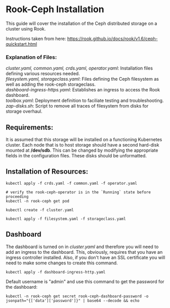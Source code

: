 # Rook-Ceph Installation

This guide will cover the installation of the Ceph distributed storage on a cluster using Rook. 

Instructions taken from here: https://rook.github.io/docs/rook/v1.6/ceph-quickstart.html

### Explanation of Files:
*cluster.yaml, common.yaml, crds.yaml, operator.yaml*: Installation files defining various resources needed.  
*filesystem.yaml, storageclass.yaml*: Files defining the Ceph filesystem as well as adding the rook-ceph storageclass.  
*dashboard-ingress-https.yaml*: Establishes an ingress to access the Rook dashboard.  
*toolbox.yaml*: Deployment definition to faciliate testing and troubleshooting.  
*zap-disks.sh*: Script to remove all traces of filesystem from disks for storage overhaul.  

## Requirements:

It is assumed that this storage will be installed on a functioning Kubernetes cluster. Each node that is to host storage should have a second hard-disk mounted at **/dev/sdb**. This can be changed by modifying the appropriate fields in the configuration files. These disks should be unformatted.

## Installation of Resources:

```{bash}
kubectl apply -f crds.yaml -f common.yaml -f operator.yaml

# verify the rook-ceph-operator is in the `Running` state before proceeding
kubectl -n rook-ceph get pod
```

```{bash}
kubectl create -f cluster.yaml
```

```{bash}
kubectl apply -f filesystem.yaml -f storageclass.yaml
```

## Dashboard

The dashboard is turned on in *cluster.yaml* and therefore you will need to add an ingress to the dashboard. This, obviously, requires that you have an ingress controller installed. Also, if you don't have an SSL certificate you will need to make some changes to create this command.

```{bash}
kubectl apply -f dashboard-ingress-http.yaml
```

Default username is "admin" and use this command to get the password for the dashboard:

```{bash}
kubectl -n rook-ceph get secret rook-ceph-dashboard-password -o jsonpath="{['data']['password']}" | base64 --decode && echo
```